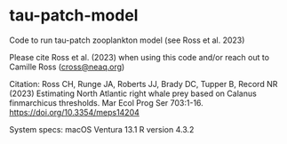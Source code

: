 # tau-patch-model
Code to run tau-patch zooplankton model (see Ross et al. 2023)

Please cite Ross et al. (2023) when using this code and/or reach out to Camille Ross (cross@neaq.org)

Citation:
Ross CH, Runge JA, Roberts JJ, Brady DC, Tupper B, Record NR (2023) 
  Estimating North Atlantic right whale prey based on 
  Calanus finmarchicus thresholds. Mar Ecol Prog Ser 703:1-16. 
  https://doi.org/10.3354/meps14204

System specs:
macOS Ventura 13.1
R version 4.3.2
